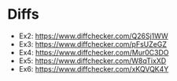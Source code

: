 # Diffs #

* Ex2: https://www.diffchecker.com/Q26Sj1WW
* Ex3: https://www.diffchecker.com/pFsUZeGZ
* Ex4: https://www.diffchecker.com/Mur0C3DO
* Ex5: https://www.diffchecker.com/W8qTixXD
* Ex6: https://www.diffchecker.com/xKQVQK4Y
